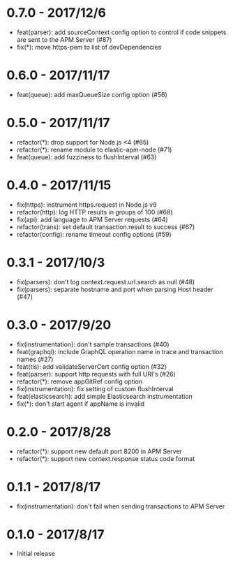 # 0.7.0 - 2017/12/6
  * feat(parser): add sourceContext config option to control if code snippets are sent to the APM Server (#87)
  * fix(*): move https-pem to list of devDependencies

# 0.6.0 - 2017/11/17
  * feat(queue): add maxQueueSize config option (#56)

# 0.5.0 - 2017/11/17
  * refactor(\*): drop support for Node.js <4 (#65)
  * refactor(\*): rename module to elastic-apm-node (#71)
  * feat(queue): add fuzziness to flushInterval (#63)

# 0.4.0 - 2017/11/15
  * fix(https): instrument https.request in Node.js v9
  * refactor(http): log HTTP results in groups of 100 (#68)
  * fix(api): add language to APM Server requests (#64)
  * refactor(trans): set default transaction.result to success (#67)
  * refactor(config): rename timeout config options (#59)

# 0.3.1 - 2017/10/3
  * fix(parsers): don't log context.request.url.search as null (#48)
  * fix(parsers): separate hostname and port when parsing Host header (#47)

# 0.3.0 - 2017/9/20
  * fix(instrumentation): don't sample transactions (#40)
  * feat(graphql): include GraphQL operation name in trace and transaction names (#27)
  * feat(tls): add validateServerCert config option (#32)
  * feat(parser): support http requests with full URI's (#26)
  * refactor(\*): remove appGitRef config option
  * fix(instrumentation): fix setting of custom flushInterval
  * feat(elasticsearch): add simple Elasticsearch instrumentation
  * fix(\*): don't start agent if appName is invalid

# 0.2.0 - 2017/8/28
  * refactor(\*): support new default port 8200 in APM Server
  * refactor(\*): support new context.response status code format

# 0.1.1 - 2017/8/17
  * fix(instrumentation): don't fail when sending transactions to APM Server

# 0.1.0 - 2017/8/17
  * Initial release
